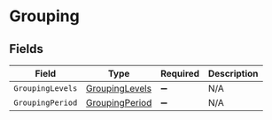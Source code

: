 # Grouping


## Fields

| Field                                                   | Type                                                    | Required                                                | Description                                             |
| ------------------------------------------------------- | ------------------------------------------------------- | ------------------------------------------------------- | ------------------------------------------------------- |
| `GroupingLevels`                                        | [GroupingLevels](../../Models/Shared/GroupingLevels.md) | :heavy_minus_sign:                                      | N/A                                                     |
| `GroupingPeriod`                                        | [GroupingPeriod](../../Models/Shared/GroupingPeriod.md) | :heavy_minus_sign:                                      | N/A                                                     |